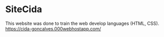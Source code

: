 # SiteCida
This website was done to train the web develop languages (HTML, CSS). 
https://cida-goncalves.000webhostapp.com/

